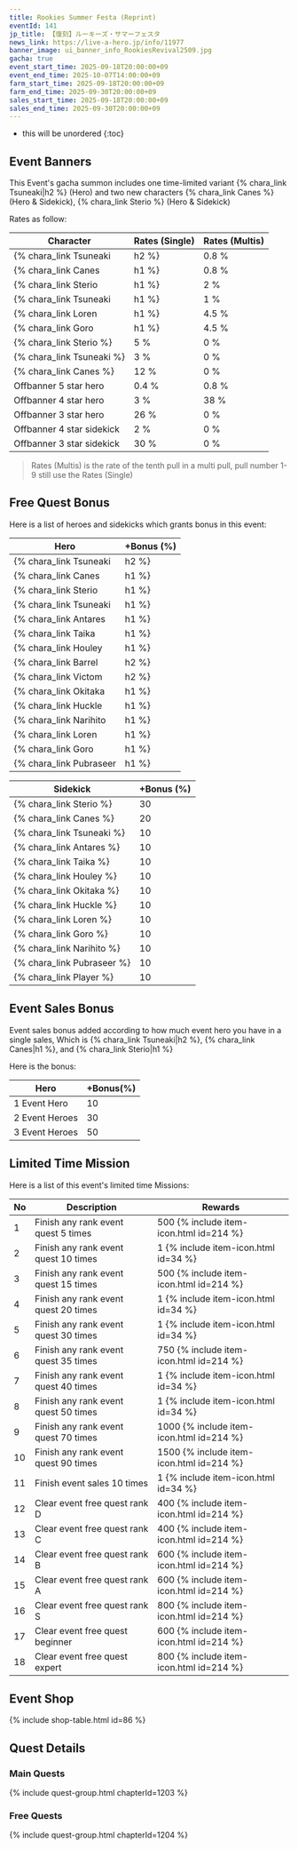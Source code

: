 ```yaml
---
title: Rookies Summer Festa (Reprint)
eventId: 141
jp_title: 【復刻】ルーキーズ・サマーフェスタ
news_link: https://live-a-hero.jp/info/11977
banner_image: ui_banner_info_RookiesRevival2509.jpg
gacha: true
event_start_time: 2025-09-18T20:00:00+09
event_end_time: 2025-10-07T14:00:00+09
farm_start_time: 2025-09-18T20:00:00+09
farm_end_time: 2025-09-30T20:00:00+09
sales_start_time: 2025-09-18T20:00:00+09
sales_end_time: 2025-09-30T20:00:00+09
---
```


* this will be unordered
{:toc}

## Event Banners

This Event's gacha summon includes one time-limited variant {% chara_link Tsuneaki|h2 %} (Hero) and two new characters {% chara_link Canes %} (Hero & Sidekick), {% chara_link Sterio %} (Hero & Sidekick)

Rates as follow:

| Character                                                | Rates (Single) | Rates (Multis) |
|----------------------------------------------------------|----------------|----------------|
| {% chara_link Tsuneaki|h2 %}                               | 0.8 %            | 1.6 %            |
| {% chara_link Canes|h1 %}                              | 0.8 %            | 1.6 %            |
| {% chara_link Sterio|h1 %}                             | 2 %              | 32 %             |
| {% chara_link Tsuneaki|h1 %}                                 | 1 %             | 16 %             |
| {% chara_link Loren|h1 %}                                 | 4.5 %             |0 %             |
| {% chara_link Goro|h1 %}                                 | 4.5 %             |0 %             |
| {% chara_link Sterio %}                                 | 5 %              | 0 %             |
| {% chara_link Tsuneaki %}                                   | 3 %             | 0 %             |
| {% chara_link Canes %}                                   | 12 %             | 0 %             |
| Offbanner 5 star hero                                    | 0.4 %            | 0.8 %            |
| Offbanner 4 star hero                                    | 3 %              | 38 %             |
| Offbanner 3 star hero                                    | 26 %             | 0 %              |
| Offbanner 4 star sidekick                                | 2 %              | 0 %              |
| Offbanner 3 star sidekick                                | 30 %             | 0 %              |

>Rates (Multis) is the rate of the tenth pull in a multi pull, pull number 1-9 still use the Rates (Single)

## Free Quest Bonus

Here is a list of heroes and sidekicks which grants bonus in this event:

| Hero | +Bonus (%)|
|------------|--------------|
| {% chara_link Tsuneaki|h2 %} | 40 |
| {% chara_link Canes|h1 %}  | 40 |
| {% chara_link Sterio|h1 %}  | 30 |
| {% chara_link Tsuneaki|h1 %}  | 10 |
| {% chara_link Antares|h1 %} | 20 | 
| {% chara_link Taika|h1 %} | 20 | 
| {% chara_link Houley|h1 %} | 10 |
| {% chara_link Barrel|h2 %} | 20 | 
| {% chara_link Victom|h2 %} | 20 | 
| {% chara_link Okitaka|h1 %} | 10 | 
| {% chara_link Huckle|h1 %} | 10 | 
| {% chara_link Narihito|h1 %} | 10 | 
| {% chara_link Loren|h1 %} | 10 | 
| {% chara_link Goro|h1 %} | 10 | 
| {% chara_link Pubraseer|h1 %} | 10 | 

| Sidekick | +Bonus (%) |
|-------------|---------------|
| {% chara_link Sterio %} | 30 | 
| {% chara_link Canes %}  | 20 | 
| {% chara_link Tsuneaki %}  | 10 | 
| {% chara_link Antares %}  | 10 | 
| {% chara_link Taika %}  | 10 | 
| {% chara_link Houley %}  | 10 |
| {% chara_link Okitaka %}  | 10 | 
| {% chara_link Huckle %}  | 10 | 
| {% chara_link Loren %}  | 10 | 
| {% chara_link Goro %}  | 10 | 
| {% chara_link Narihito %}  | 10 | 
| {% chara_link Pubraseer %}  | 10 | 
| {% chara_link Player %} | 10 | 

## Event Sales Bonus

Event sales bonus added according to how much event hero you have in a single sales, Which is
{% chara_link Tsuneaki|h2 %}, {% chara_link Canes|h1 %}, and {% chara_link Sterio|h1 %}

Here is the bonus:

| Hero   | +Bonus(%) |
|--------|-----------|
| 1 Event Hero   |     10    |
| 2 Event Heroes |     30    |
| 3 Event Heroes |     50    |

## Limited Time Mission

Here is a list of this event's limited time Missions:

| No  | Description      | Rewards      |
|----|-----------------------------------------------------------|----------------|
| 1  | Finish any rank event quest 5 times | 500 {% include item-icon.html id=214 %}    |
| 2  | Finish any rank event quest 10 times | 1 {% include item-icon.html id=34 %}    |
| 3  | Finish any rank event quest 15 times | 500 {% include item-icon.html id=214 %} |
| 4  | Finish any rank event quest 20 times | 1 {% include item-icon.html id=34 %}    |
| 5  | Finish any rank event quest 30 times | 1 {% include item-icon.html id=34 %}    |
| 6  | Finish any rank event quest 35 times | 750 {% include item-icon.html id=214 %}    |
| 7  | Finish any rank event quest 40 times | 1 {% include item-icon.html id=34 %}    |
| 8  | Finish any rank event quest 50 times | 1 {% include item-icon.html id=34 %}    |
| 9  | Finish any rank event quest 70 times | 1000 {% include item-icon.html id=214 %}    |
| 10  | Finish any rank event quest 90 times | 1500 {% include item-icon.html id=214 %}    |
| 11  | Finish event sales 10 times | 1 {% include item-icon.html id=34 %}    |
| 12 | Clear event free quest rank D  | 400 {% include item-icon.html id=214 %}    |
| 13 | Clear event free quest rank C  | 400 {% include item-icon.html id=214 %}    |
| 14 | Clear event free quest rank B  | 600 {% include item-icon.html id=214 %}    |
| 15 | Clear event free quest rank A  | 600 {% include item-icon.html id=214 %}    |
| 16 | Clear event free quest rank S  | 800 {% include item-icon.html id=214 %}    |
| 17 | Clear event free quest beginner  | 600 {% include item-icon.html id=214 %}    |
| 18 | Clear event free quest expert  | 800 {% include item-icon.html id=214 %}    |

## Event Shop

{% include shop-table.html id=86 %}

## Quest Details

### Main Quests

{% include quest-group.html chapterId=1203 %}

### Free Quests

{% include quest-group.html chapterId=1204 %}
